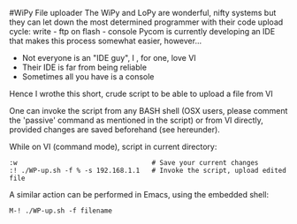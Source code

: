 #WiPy File uploader
The WiPy and LoPy are wonderful, nifty systems but they can let down the most determined programmer with their code upload cycle: write - ftp on flash - console 
Pycom is currently developing an IDE that makes this process somewhat easier, however...
- Not everyone is an "IDE guy", I , for one, love VI
- Their IDE is far from being reliable
- Sometimes all you have is a console

Hence I wrothe this short, crude script to be able to upload a file from VI

One can invoke the script from any BASH shell (OSX users, please comment the 'passive' command as mentioned in the script) or from VI directly, provided changes are saved beforehand (see hereunder).

While on VI (command mode), script in current directory:
```
:w									# Save your current changes
:! ./WP-up.sh -f % -s 192.168.1.1	# Invoke the script, upload edited file
```

A similar action can be performed in Emacs, using the embedded shell:
 
```
M-! ./WP-up.sh -f filename
```


